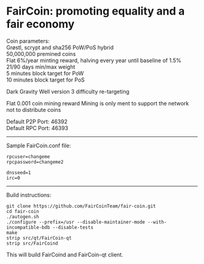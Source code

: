 FairCoin: promoting equality and a fair economy
===============================================

Coin parameters:  
Grøstl, scrypt and sha256 PoW/PoS hybrid  
50,000,000 premined coins  
Flat 6%/year minting reward, halving every year until baseline of 1.5%  
21/90 days min/max weight  
5 minutes block target for PoW  
10 minutes block target for PoS   
  
Dark Gravity Well version 3 difficulty re-targeting
  
Flat 0.001 coin mining reward
Mining is only ment to support the network not to distribute coins

Default P2P Port: 46392  
Default RPC Port: 46393  

---

Sample FairCoin.conf file:

```
rpcuser=changeme  
rpcpassword=changeme2  

dnsseed=1
irc=0
```

---
Build instructions:

```
git clone https://github.com/FairCoinTeam/fair-coin.git  
cd fair-coin  
./autogen.sh  
./configure --prefix=/usr --disable-maintainer-mode --with-incompatible-bdb --disable-tests  
make  
strip src/qt/FairCoin-qt  
strip src/FairCoind  
```
This will build FairCoind and FairCoin-qt client.

